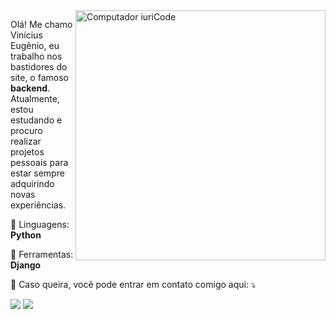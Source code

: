 <img src="https://raw.githubusercontent.com/MicaelliMedeiros/micaellimedeiros/master/image/computer-illustration.png" min-width="400px" max-width="400px" width="400px" align="right" alt="Computador iuriCode">

<p align="left"> 
  Olá! Me chamo Vinícius Eugênio, eu trabalho nos bastidores do site, o famoso <strong>backend</strong>.<br>
  Atualmente, estou estudando e procuro realizar projetos pessoais para estar sempre adquirindo novas experiências.
</p>

<p align="left">
  🦄 Linguagens: <strong>Python</strong>
</p>

<p align="left">
  💼 Ferramentas: <strong>Django</strong>
</p>

<p align="left">
  💌 Caso queira, você pode entrar em contato comigo aqui: ⤵️
</p>

<p align="left">
  <a href="mailto:viniciuseugeniovhe@gmail.com" alt="Gmail">
  <img src="https://img.shields.io/badge/-Gmail-FF0000?style=flat-square&labelColor=FF0000&logo=gmail&logoColor=white" /></a>

  <a href="https://www.linkedin.com/in/vinícius-eugênio-999109237/" alt="Linkedin">
  <img src="https://img.shields.io/badge/-Linkedin-0e76a8?style=flat-square&logo=Linkedin&logoColor=white" /></a>
</p>  
